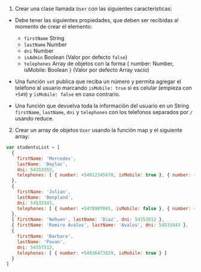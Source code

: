 1. Crear una clase llamada `User` con las siguientes características:

- Debe tener las siguientes propiedades, que deben ser recibidas al momento de crear el elemento: 
  * `firstName` String
  * `lastName` Number
  * `dni` Number
  * `isAdmin` Boolean (Valor por defecto `false`)
  * `telephones` Array de objetos con la forma { number: Number, isMobile: Boolean } (Valor por defecto Array vacío)

- Una función `set` publica que reciba un número y permita agregar el teléfono al usuario marcando `isMobile: true` si es celular (empieza con `+549`) y `isMobile: false` en caso contrario.

- Una función que devuelva toda la información del usuario en un String `firstName`, `lastName`, `dni` y `telephones` con los telefonos separados por ` / ` usando reduce.

2. Crear un array de objetos `User` usando la función map y el siguiente array:

```js
var studentsList = [
  {
    firstName: 'Mercedes',
    lastName: 'Baylac',
    dni: 54353353,
    telephones: [ { number: +54912345678, isMobile: true }, { number: +54987654321, isMobile: true } ]
  },
  {
    firstName: 'Julian',
    lastName: 'Bonpland',
    dni: 54533343,
    telephones: [ { number: +5478987865, isMobile: false }, { number: +54987654321, isMobile: true } ]
  },
  { firstName: 'Nehuen', lastName: 'Diaz', dni: 54353512 },
  { firstName: 'Ramiro Avalos', lastName: 'Avalos', dni: 54533843 },
  {
    firstName: 'Barbara',
    lastName: 'Pavan',
    dni: 54357512,
    telephones: [ { number: +54936473829, isMobile: true } ]
  }
]
```